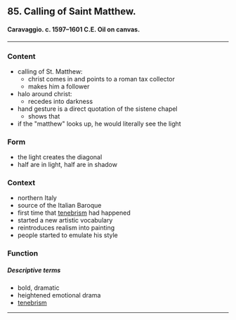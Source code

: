 <!-- order:1 -->
## 85. Calling of Saint Matthew. 

#### Caravaggio. c. 1597–1601 C.E. Oil on canvas.

---

### Content
- calling of St. Matthew:
  - christ comes in and points to a roman tax collector
  - makes him a follower
- halo around christ:
  - recedes into darkness
- hand gesture is a direct quotation of the sistene chapel
  - shows that 
- if the "matthew" looks up, he would literally see the light

### Form
- the light creates the diagonal
- half are in light, half are in shadow

### Context
- northern Italy
- source of the Italian Baroque
- first time that [tenebrism](tenebrism) had happened
- started a new artistic vocabulary
- reintroduces realism into painting
- people started to emulate his style

### Function

##### Descriptive terms
- bold, dramatic
- heightened emotional drama
- [tenebrism](tenebrism)

---

